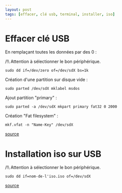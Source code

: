 ```yaml
---
layout: post
tags: [effacer, clé usb, terminal, installer, iso]
---
```


# Effacer clé USB
En remplaçant toutes les données par des 0 :

/!\ Attention à sélectionner le bon périphérique.

```
sudo dd if=/dev/zero of=/dev/sdX bs=1k
```

Création d'une partition sur disque vide :

```
sudo parted /dev/sdX mklabel msdos
```

Ajout partition "primary" :

```
sudo parted -a /dev/sdX mkpart primary fat32 0 2000
```

Création "Fat filesystem" :

```
mkf.vfat -n "Name-Key" /dev/sdX
```

[source](https://askubuntu.com/questions/185815/how-do-i-clear-everything-data-viruses-from-a-thumbdrive)


# Installation iso sur USB

/!\ Attention à sélectionner le bon périphérique.

```
sudo dd if=nom-de-l'iso.iso of=/dev/sdX
```

[source](https://medium.com/@tbeach/use-unix-dd-command-to-os-bootable-on-usb-drive-6671945d95a6)

